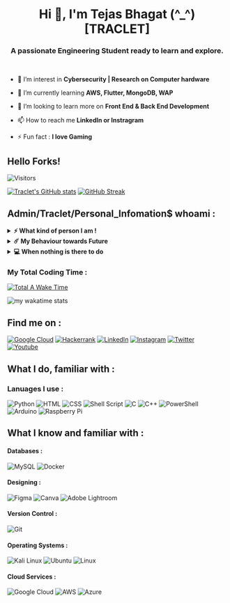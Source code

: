<h1 align="center">Hi 👋, I'm Tejas Bhagat (^_^) [TRACLET]</h1>

<h3 align="center">A passionate Engineering Student ready to learn and explore.</h3> 
<br>

- 🔭 I’m interest in **Cybersecurity | Research on Computer hardware**

- 🌱 I’m currently learning **AWS, Flutter, MongoDB, WAP**

- 👯 I’m looking to learn more on **Front End & Back End Development**

- 📫 How to reach me **LinkedIn or Instragram**

- ⚡ Fun fact : **I love Gaming**

## Hello Forks! 
![Visitors](https://komarev.com/ghpvc/?username=TejasPBhagat&color=green&style=for-the-badge)
<br>

[![Traclet's GitHub stats](https://github-readme-stats.vercel.app/api?username=TejasPBhagat&show_icons=true&theme=chartreuse-dark)](https://github.com/anuraghazra/github-readme-stats)
[![GitHub Streak](https://github-readme-streak-stats.herokuapp.com/?user=TejasPBhagat&theme=chartreuse-dark)](https://git.io/streak-stats)
<br>

## Admin/Traclet/Personal_Infomation$ whoami :

<details>
     <summary><b>⚡ What kind of person I am !</b></summary><br>

	(o_0)---> I am SimpleGuy, a person who likes to manage stuff.
	(o_0)---> I am self learner, whose interest is towards Cybersecurity and Cloud.
	
</details> 

<details>
     <summary><b>☄️ My Behaviour towards Future </b></summary><br>
	
	(0_0)---> Done various things starting from Scratch to Intermediate Level, trying to get to Advance Level soon.     
	(0_0)---> Starting to document by Journey from now on. (On the basis of reading alot of articles)
	
</details> 


<details>
     <summary><b>💻 When nothing is there to do</b></summary><br>
	
	(0_o)---> Things I do other then all this : 
		    > I love Gaming. 
		    > Do alot of Research on new Computer and Laptop Hardware. 
		    > Watch web series and movies whenever free. 
		    > Exercise and Consistency. 
	
</details>

### My Total Coding Time :

[![Total A Wake Time](https://wakatime.com/badge/user/bbf920af-c8da-415d-bd51-a5938b9fd8a9.svg)](https://wakatime.com/@bbf920af-c8da-415d-bd51-a5938b9fd8a9)	

![my wakatime stats](https://github-readme-stats.vercel.app/api/wakatime?username=traclet_1303&theme=chartreuse-dark)

<!-- ![My github activity graph](https://activity-graph.herokuapp.com/graph?username=traclet_1303&theme=react-dark&custom_title=My%20Commits%20Graph%20&hide_border=true)  -->

## Find me on :

[![Google Cloud](https://img.shields.io/badge/Google_Cloud-4285F4?style=for-the-badge&logo=google-cloud&logoColor=white)](https://www.cloudskillsboost.google/public_profiles/7ec928bc-5a6b-463d-a55a-b1fe4d696e81)
[![Hackerrank](https://img.shields.io/badge/-Hackerrank-2EC866?style=for-the-badge&logo=HackerRank&logoColor=white)](https://www.hackerrank.com/glisspaul123)
[![LinkedIn](https://img.shields.io/badge/LinkedIn-0077B5?style=for-the-badge&logo=linkedin&logoColor=white)](https://www.linkedin.com/in/tejas-prashant-bhagat/)
[![Instagram](https://img.shields.io/badge/Instagram-E4405F?style=for-the-badge&logo=instagram&logoColor=white)](https://www.instagram.com/_tejasb13_/)
[![Twitter](https://img.shields.io/badge/Twitter-1DA1F2?style=for-the-badge&logo=twitter&logoColor=white)](https://twitter.com/TejasPBhagat)
[![Youtube](https://img.shields.io/badge/YouTube-FF0000?style=for-the-badge&logo=youtube&logoColor=white)](https://www.youtube.com/c/Technometrypro)

## What I do, familiar with :

### Lanuages I use :

<!-- [![All Languages](https://github-readme-stats.vercel.app/api?username=TejasPBhagat)](https://github.com/TejasPBhagat/github-readme-stats) -->

![Python](https://img.shields.io/badge/python-3670A0?style=for-the-badge&logo=python&logoColor=ffdd54)
![HTML](https://img.shields.io/badge/HTML-239120?style=for-the-badge&logo=html5&logoColor=white)
![CSS](https://img.shields.io/badge/CSS-239120?&style=for-the-badge&logo=css3&logoColor=white)
![Shell Script](https://img.shields.io/badge/shell_script-%23121011.svg?style=for-the-badge&logo=gnu-bash&logoColor=white)
![C](https://img.shields.io/badge/c-%2300599C.svg?style=for-the-badge&logo=c&logoColor=white)
![C++](https://img.shields.io/badge/c++-%2300599C.svg?style=for-the-badge&logo=c%2B%2B&logoColor=white)
![PowerShell](https://img.shields.io/badge/PowerShell-5391FE?style=for-the-badge&logo=PowerShell&logoColor=white)
![Arduino](https://img.shields.io/badge/-Arduino-00979D?style=for-the-badge&logo=Arduino&logoColor=white)
![Raspberry Pi](https://img.shields.io/badge/-RaspberryPi-C51A4A?style=for-the-badge&logo=Raspberry-Pi)


## What I know and familiar with :

#### Databases :

![MySQL](https://img.shields.io/badge/MySQL-00000F?style=for-the-badge&logo=mysql&logoColor=white)
![Docker](https://img.shields.io/badge/docker-%230db7ed.svg?style=for-the-badge&logo=docker&logoColor=white)

#### Designing :

![Figma](https://img.shields.io/badge/Figma-F24E1E?style=for-the-badge&logo=figma&logoColor=white)
![Canva](https://img.shields.io/badge/Canva-%2300C4CC.svg?&style=for-the-badge&logo=Canva&logoColor=white)
![Adobe Lightroom](https://img.shields.io/badge/Adobe%20Lightroom-31A8FF?style=for-the-badge&logo=Adobe%20Lightroom&logoColor=white)

#### Version Control :

![Git](https://img.shields.io/badge/GIT-E44C30?style=for-the-badge&logo=git&logoColor=white)

#### Operating Systems :

![Kali Linux](https://img.shields.io/badge/Kali_Linux-557C94?style=for-the-badge&logo=kali-linux&logoColor=white)
![Ubuntu](https://img.shields.io/badge/Ubuntu-E95420?style=for-the-badge&logo=ubuntu&logoColor=white)
![Linux](https://img.shields.io/badge/Linux-FCC624?style=for-the-badge&logo=linux&logoColor=black)

#### Cloud Services :

![Google Cloud](https://img.shields.io/badge/GoogleCloud-%234285F4.svg?style=for-the-badge&logo=google-cloud&logoColor=white)
![AWS](https://img.shields.io/badge/AWS-%23FF9900.svg?style=for-the-badge&logo=amazon-aws&logoColor=white)
![Azure](https://img.shields.io/badge/azure-%230072C6.svg?style=for-the-badge&logo=microsoftazure&logoColor=white)
